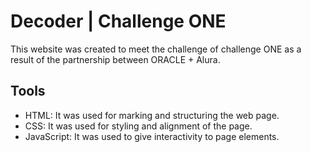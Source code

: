 <h1>Decoder | Challenge ONE</h1>

<p>This website was created to meet the challenge of challenge ONE as a result of the partnership between ORACLE + Alura.</p>

## **Tools**

* HTML: It was used for marking and structuring the web page.
* CSS: It was used for styling and alignment of the page.
* JavaScript: It was used to give interactivity to page elements.




